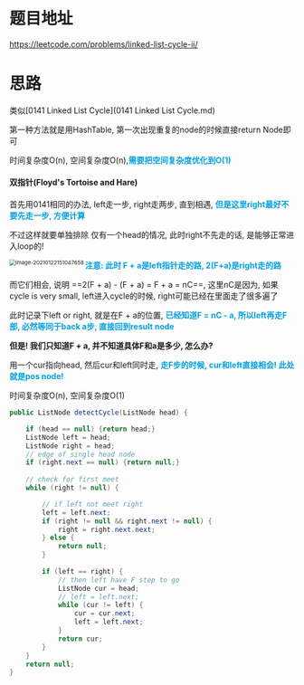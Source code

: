# 题目地址

https://leetcode.com/problems/linked-list-cycle-ii/



# 思路

类似[0141 Linked List Cycle](0141 Linked List Cycle.md)

第一种方法就是用HashTable, 第一次出现重复的node的时候直接return Node即可

时间复杂度O(n), 空间复杂度O(n),<font color = grape>**需要把空间复杂度优化到O(1)**</font>

#### 双指针(Floyd's Tortoise and Hare)

首先用0141相同的办法, left走一步, right走两步, 直到相遇, <font color = grape>**但是这里right最好不要先走一步, 方便计算**</font> 

不过这样就要单独排除 仅有一个head的情况, 此时right不先走的话, 是能够正常进入loop的!

<img src="/Users/parallax/Library/Application Support/typora-user-images/image-20210122151047658.png" alt="image-20210122151047658" style="zoom:67%;" align="left"/>

<font color = grape>**注意: 此时 F + a是left指针走的路, 2(F+a)是right走的路**</font>

而它们相会, 说明 ==2(F + a) - (F + a) = F + a = nC==, 这里nC是因为, 如果cycle is very small, left进入cycle的时候, right可能已经在里面走了很多遍了

此时记录下left or right, 就是在F + a的位置, <font color = grape>**已经知道F = nC - a, 所以left再走F部, 必然等同于back a步, 直接回到result node**</font>

**但是! 我们只知道F + a, 并不知道具体F和a是多少, 怎么办?**

用一个cur指向head, 然后cur和left同时走, <font color = grape>**走F步的时候, cur和left直接相会! 此处就是pos node!**</font>

时间复杂度O(n), 空间复杂度O(1)



```java
public ListNode detectCycle(ListNode head) {

    if (head == null) {return head;}
    ListNode left = head;
    ListNode right = head;
    // edge of single head node
    if (right.next == null) {return null;}
	
    // check for first meet
    while (right != null) {

        // if left not meet right
        left = left.next;
        if (right != null && right.next != null) { 
            right = right.next.next;
        } else {
            return null;
        }
		
        if (left == right) {
            // then left have F step to go
            ListNode cur = head;
            // left = left.next;
            while (cur != left) {
                cur = cur.next;
                left = left.next;
            }
            return cur;
        }
    }
    return null;
}
```


